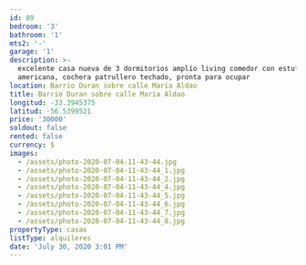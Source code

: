 ```yaml
---
id: 89
bedroom: '3'
bathroom: '1'
mts2: '-'
garage: '1'
description: >-
  excelente casa nueva de 3 dormitorios amplío living comedor con estufa, cocina
  americana, cochera patrullero techado, pronta para ocupar
location: Barrio Duran sobre calle Maria Aldao
title: Barrio Duran sobre calle Maria Aldao
longitud: -33.3945375
latitud: -56.5399521
price: '30000'
soldout: false
rented: false
currency: $
images:
  - /assets/photo-2020-07-04-11-43-44.jpg
  - /assets/photo-2020-07-04-11-43-44_1.jpg
  - /assets/photo-2020-07-04-11-43-44_2.jpg
  - /assets/photo-2020-07-04-11-43-44_4.jpg
  - /assets/photo-2020-07-04-11-43-44_5.jpg
  - /assets/photo-2020-07-04-11-43-44_6.jpg
  - /assets/photo-2020-07-04-11-43-44_7.jpg
  - /assets/photo-2020-07-04-11-43-44_8.jpg
propertyType: casas
listType: alquileres
date: 'July 30, 2020 3:01 PM'
---
```


